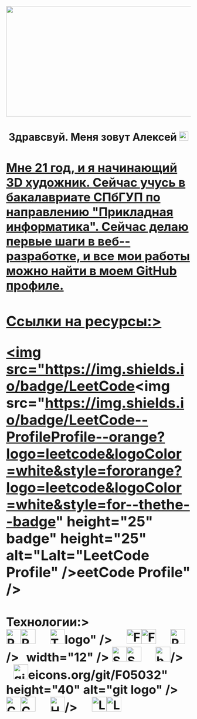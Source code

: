 <div align="center">
<img height="300" width="600" src="https://img.freepik.com/premium-photo/streaming-room-with-purple-lights-two-monitors_343960-9381.jpg" />
</div>

<h1 align="center">Здравсвуй.
Меня зовут Алексей</ h 1

<div align="center">
<a href="https://t.me/aktov20" target="_
<img
src="https://img.shields.io/static/v1?message=Telegram&logo=telegram&label=&color
=2CA5E0&logoColor=white&labelColor=&style=for the badge" height="25"
alt="tele gram logo" />
</
<a href="alexeyaktov7@gmail.com" target="_
<img src="https://img.shields.io/badge/Gmail Email
red?logo=gmail&logoColor=white&style=for the badge" height="25" alt="Gmail logo"
</
<a href="alex_kuw@mail.ru" target="_blank">
<img src="https://img.shields.io/badge/Mail.ru Email
blue?logo=mail.ru&logoColor=white&style=for the badge" height="25" alt="Mail.ru
logo" />
</
</div>

<h3 align="left">
<h3 align="left">Мне
21 год, и я начинающий 3D художник. Сейчас учусь в бакалавриате
СПбГУП по направлению "Прикладная информатика". Сейчас делаю первые шаги в веб--разработке, и все мои работы можно найти в моем GitHub профиле.</hh33>
<div align="left">

<h3 align="left">
<h3 align="left">Ссылки на ресурсы:</Ссылки на ресурсы:</hh33>>
<div align="left">

<a href="https://leetcode.com/u/MrHans1/" target="_blank"><a href="https://leetcode.com/u/MrHans1/" target="_blank">
<img src="https://img.shields.io/badge/LeetCode<img src="https://img.shields.io/badge/LeetCode--ProfileProfile--orange?logo=leetcode&logoColor=white&style=fororange?logo=leetcode&logoColor=white&style=for--thethe--badge" height="25" badge" height="25" alt="Lalt="LeetCode Profile" />eetCode Profile" />
</a></a>
</div>
</div>
<h3 align="left">
<h3 align="left">Технологии:</Технологии:</hh33>>
<div align="left">
<div align="left">
<img src="https://skillicons.dev/icons?i=py" height="40" alt="Python logo" /><img src="https://skillicons.dev/icons?i=py" height="40" alt="Python logo" />
<img width="12" /><img width="12" />
<img src="https://cdn.simpleicons.org/pytorch/EE4C2C" <img src="https://cdn.simpleicons.org/pytorch/EE4C2C" height="40" alt="Torch height="40" alt="Torch logo" />logo" />
<img width="12" /><img width="12" />
<img src="https://skillicons.dev/icons?i=flask" height="40" alt="Flask logo" /><img src="https://skillicons.dev/icons?i=flask" height="40" alt="Flask logo" />
<img width="12" /><img width="12" />
<img src="https://cdn.simpleicons.org/pandas/150458" height="40" alt="Pandas logo" <img src="https://cdn.simpleicons.org/pandas/150458" height="40" alt="Pandas logo" />/>
<img <img width="12" />width="12" />
<img src="https://cdn.simpleicons.org/mysql/4479A1" height="40" alt="SQL logo" /><img src="https://cdn.simpleicons.org/mysql/4479A1" height="40" alt="SQL logo" />
<img width="12" /><img width="12" />
<img src="https://cdn.simpleicons.org/gnubash/4EAA25" height="40" alt="bash logo" <img src="https://cdn.simpleicons.org/gnubash/4EAA25" height="40" alt="bash logo" />/>
<img width="12" /><img width="12" />
<img src="https://cdn.simpl<img src="https://cdn.simpleicons.org/git/F05032" height="40" alt="git logo" />eicons.org/git/F05032" height="40" alt="git logo" />
<img width="12" /><img width="12" />
<img src="https://cdn.simpleicons.org/css3/1572B6" height="40" alt="CSS logo" /><img src="https://cdn.simpleicons.org/css3/1572B6" height="40" alt="CSS logo" />
<img width="12" /><img width="12" />
<img src="https://cdn.simpleicons.org/html5/E34F26" height="40" alt="HTML lo<img src="https://cdn.simpleicons.org/html5/E34F26" height="40" alt="HTML logo" go" />/>
<img width="12" /><img width="12" />
<img src="https://cdn.simpleicons.org/linux/FCC624" height="40" alt="Linux logo" /><img src="https://cdn.simpleicons.org/linux/FCC624" height="40" alt="Linux logo" />
</div>
</div>
